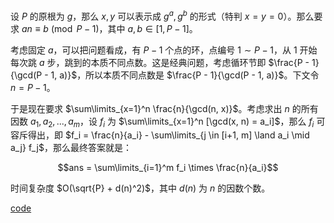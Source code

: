 设 $P$ 的原根为 $g$，那么 $x,y$ 可以表示成 $g^a, g^b$ 的形式（特判 $x = y = 0$）。那么要求 $an \equiv b \pmod {P - 1}$，其中 $a,b \in [1, P - 1]$。

考虑固定 $a$，可以把问题看成，有 $P - 1$ 个点的环，点编号 $1 \sim P - 1$，从 $1$ 开始每次跳 $a$ 步，跳到的本质不同点数。这是经典问题，考虑循环节即 $\frac{P - 1}{\gcd(P - 1, a)}$，所以本质不同点数是 $\frac{P - 1}{\gcd(P - 1, a)}$。下文令 $n = P - 1$。

于是现在要求 $\sum\limits_{x=1}^n \frac{n}{\gcd(n, x)}$。考虑求出 $n$ 的所有因数 $a_1, a_2, ..., a_m$，设 $f_i$ 为 $\sum\limits_{x=1}^n [\gcd(x, n) = a_i]$，那么 $f_i$ 可容斥得出，即 $f_i = \frac{n}{a_i} - \sum\limits_{j \in [i+1, m] \land a_i \mid a_j} f_j$，那么最终答案就是：

$$ans = \sum\limits_{i=1}^m f_i \times \frac{n}{a_i}$$

时间复杂度 $O(\sqrt{P} + d(n)^2)$，其中 $d(n)$ 为 $n$ 的因数个数。

[code](https://atcoder.jp/contests/abc212/submissions/41493241)
